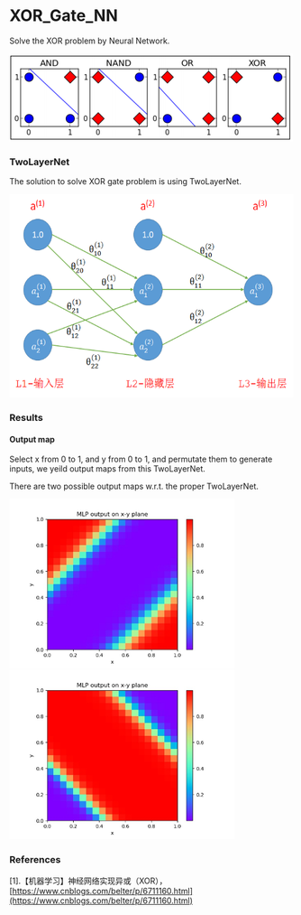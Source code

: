 # XOR_Gate_NN

Solve the XOR problem by Neural Network.

![](./fig/xor_problem.png)

### TwoLayerNet

The solution to solve XOR gate problem is using TwoLayerNet.

<img src="./fig/two_layer_net.png" width="540" height="360"/>

### Results

#### Output map

Select x from 0 to 1, and y from 0 to 1, and permutate them to generate inputs, we yeild output maps from this TwoLayerNet.

There are two possible output maps w.r.t. the proper TwoLayerNet.

<div>
<img src="./fig/output_map_1.jpg" width="400" height="300"/>
<img src="./fig/output_map_2.jpg" width="400" height="300"/>
</div>

### References

[1].【机器学习】神经网络实现异或（XOR）， [https://www.cnblogs.com/belter/p/6711160.html](https://www.cnblogs.com/belter/p/6711160.html)
